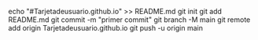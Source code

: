 echo "#Tarjetadeusuario.github.io" >> README.md 
git init 
git add README.md 
git commit -m "primer commit" 
git branch -M main 
git remote add origin Tarjetadeusuario.github.io 
 git push -u origin main
